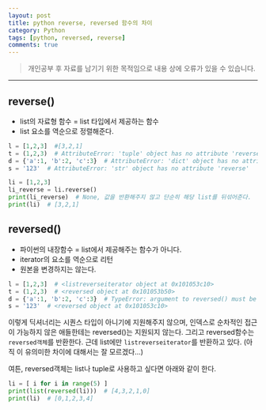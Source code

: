 ```yaml
---
layout: post
title: python reverse, reversed 함수의 차이
category: Python
tags: [python, reversed, reverse]
comments: true
---
```


> 개인공부 후 자료를 남기기 위한 목적임으로 내용 상에 오류가 있을 수 있습니다.      

<hr>

## reverse()

- list의 자료형 함수 = list 타입에서 제공하는 함수
- list 요소를 역순으로 정렬해준다.


```python
l = [1,2,3]  #[3,2,1]
t = (1,2,3)  # AttributeError: 'tuple' object has no attribute 'reverse'
d = {'a':1, 'b':2, 'c':3}  # AttributeError: 'dict' object has no attribute 'reverse'
s = '123'  # AttributeError: 'str' object has no attribute 'reverse'
```

```python
li = [1,2,3]
li_reverse = li.reverse()
print(li_reverse)  # None, 값을 반환해주지 않고 단순히 해당 list를 뒤섞어준다.
print(li)  # [3,2,1]
```


## reversed()

- 파이썬의 내장함수 = list에서 제공해주는 함수가 아니다.
- iterator의 요소를 역순으로 리턴
- 원본을 변경하지는 않는다.

```python
l = [1,2,3]  # <listreverseiterator object at 0x101053c10>
t = (1,2,3)  # <reversed object at 0x101053b50>
d = {'a':1, 'b':2, 'c':3}  # TypeError: argument to reversed() must be a sequence
s = '123'  # <reversed object at 0x101053c10>
```

이렇게 딕셔너리는 시퀀스 타입이 아니기에 지원해주지 않으며, 인덱스로 순차적인 접근이 가능하지 않은 애들한테는 reversed()는 지원되지 않는다. 그리고 reversed함수는 `reversed객체`를 반환한다. 근데 list에만 `listreverseiterator`를 반환하고 있다. (아직 이 유의미한 차이에 대해서는 잘 모르겠다...)

여튼, reversed객체는 list나 tuple로 사용하고 싶다면 아래와 같이 한다.

```python
li = [ i for i in range(5) ]
print(list(reversed(li)))  # [4,3,2,1,0]
print(li)  # [0,1,2,3,4]
```
